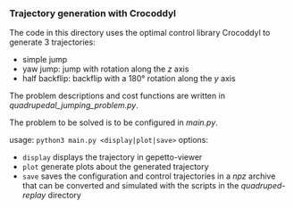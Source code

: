 ### Trajectory generation with Crocoddyl
The code in this directory uses the optimal control library Crocoddyl to generate 3 trajectories:
* simple jump
* yaw jump: jump with rotation along the *z* axis
* half backflip: backflip with a 180° rotation along the *y* axis

The problem descriptions and cost functions are written in *quadrupedal_jumping_problem.py*.

The problem to be solved is to be configured in *main.py*.

usage: `python3 main.py <display|plot|save>`
options:
* `display` displays the trajectory in gepetto-viewer
* `plot` generate plots about the generated trajectory
* `save` saves the configuration and control trajectories in a *npz* archive that can be converted and simulated with the scripts in the *quadruped-replay* directory